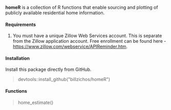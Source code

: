 __homeR__ is a collection of R functions that enable sourcing and plotting of
publicly available residential home information.

#### Requirements

1. You must have a unique Zillow Web Services account.  This is separate from the
Zillow application account.  Free enrollment can be found here -
https://www.zillow.com/webservice/APIReminder.htm.

#### Installation

Install this package directly from GitHub.

> devtools::install_github("billzichos/homeR")

#### Functions

> home_estimate()

